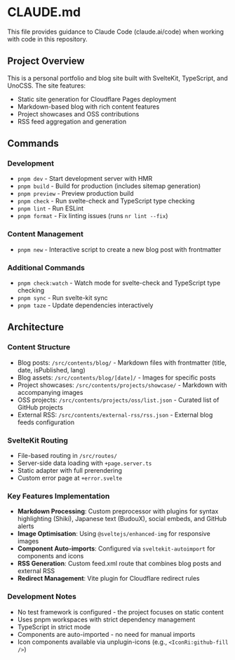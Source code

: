 # CLAUDE.md

This file provides guidance to Claude Code (claude.ai/code) when working with code in this repository.

## Project Overview

This is a personal portfolio and blog site built with SvelteKit, TypeScript, and UnoCSS. The site features:

- Static site generation for Cloudflare Pages deployment
- Markdown-based blog with rich content features
- Project showcases and OSS contributions
- RSS feed aggregation and generation

## Commands

### Development

- `pnpm dev` - Start development server with HMR
- `pnpm build` - Build for production (includes sitemap generation)
- `pnpm preview` - Preview production build
- `pnpm check` - Run svelte-check and TypeScript type checking
- `pnpm lint` - Run ESLint
- `pnpm format` - Fix linting issues (runs `nr lint --fix`)

### Content Management

- `pnpm new` - Interactive script to create a new blog post with frontmatter

### Additional Commands

- `pnpm check:watch` - Watch mode for svelte-check and TypeScript type checking
- `pnpm sync` - Run svelte-kit sync
- `pnpm taze` - Update dependencies interactively

## Architecture

### Content Structure

- Blog posts: `/src/contents/blog/` - Markdown files with frontmatter (title, date, isPublished, lang)
- Blog assets: `/src/contents/blog/[date]/` - Images for specific posts
- Project showcases: `/src/contents/projects/showcase/` - Markdown with accompanying images
- OSS projects: `/src/contents/projects/oss/list.json` - Curated list of GitHub projects
- External RSS: `/src/contents/external-rss/rss.json` - External blog feeds configuration

### SvelteKit Routing

- File-based routing in `/src/routes/`
- Server-side data loading with `+page.server.ts`
- Static adapter with full prerendering
- Custom error page at `+error.svelte`

### Key Features Implementation

- **Markdown Processing**: Custom preprocessor with plugins for syntax highlighting (Shiki), Japanese text (BudouX), social embeds, and GitHub alerts
- **Image Optimisation**: Using `@sveltejs/enhanced-img` for responsive images
- **Component Auto-imports**: Configured via `sveltekit-autoimport` for components and icons
- **RSS Generation**: Custom feed.xml route that combines blog posts and external RSS
- **Redirect Management**: Vite plugin for Cloudflare redirect rules

### Development Notes

- No test framework is configured - the project focuses on static content
- Uses pnpm workspaces with strict dependency management
- TypeScript in strict mode
- Components are auto-imported - no need for manual imports
- Icon components available via unplugin-icons (e.g., `<IconRi:github-fill />`)
